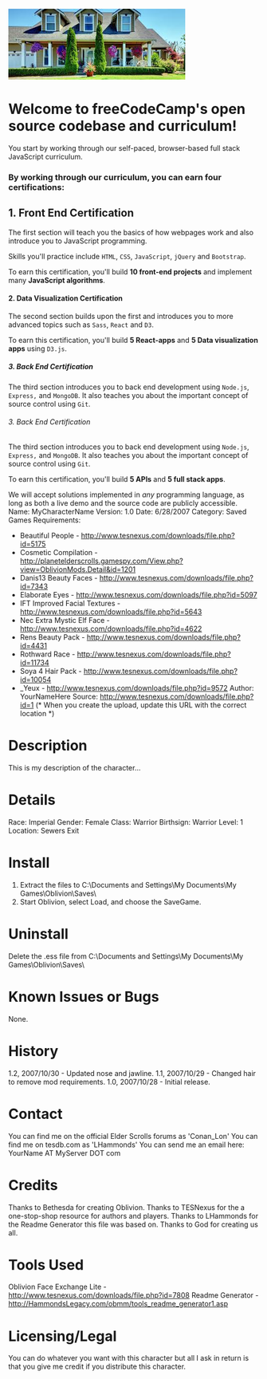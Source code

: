 ![freeCodeCamp Social Banner](https://raw.githubusercontent.com/qollomcbizzy/myfirstwebpage/master/image/index.jpeg)


Welcome to freeCodeCamp's open source codebase and curriculum!
=======================
You start by working through our self-paced, browser-based full stack JavaScript curriculum.

### By working through our curriculum, you can earn four certifications:
## 1. Front End Certification
The first section will teach you the basics of how webpages work and also introduce you to JavaScript programming.

Skills you'll practice include `HTML`, `CSS`, `JavaScript`, `jQuery` and `Bootstrap`.

To earn this certification, you'll build **10 front-end projects** and implement many **JavaScript algorithms**.

#### 2. Data Visualization Certification
The second section builds upon the first and introduces you to more advanced topics such as `Sass`, `React` and `D3`.

To earn this certification, you'll build **5 React-apps** and **5 Data visualization apps** using `D3.js`.

##### 3. Back End Certification
The third section introduces you to back end development using `Node.js`, `Express,` and `MongoDB`. It also teaches you about the important concept of source control using `Git`.
###### 3. Back End Certification
The third section introduces you to back end development using `Node.js`, `Express,` and `MongoDB`. It also teaches you about the important concept of source control using `Git`.

To earn this certification, you'll build **5 APIs** and **5 full stack apps**.

We will accept solutions implemented in _any_ programming language, as long as both a live demo and the source code are publicly accessible.
Name: MyCharacterName
Version: 1.0
Date: 6/28/2007
Category: Saved Games
Requirements:
- Beautiful People - http://www.tesnexus.com/downloads/file.php?id=5175
- Cosmetic Compilation - http://planetelderscrolls.gamespy.com/View.php?view=OblivionMods.Detail&id=1201
- Danis13 Beauty Faces - http://www.tesnexus.com/downloads/file.php?id=7343
- Elaborate Eyes - http://www.tesnexus.com/downloads/file.php?id=5097
- IFT Improved Facial Textures - http://www.tesnexus.com/downloads/file.php?id=5643
- Nec Extra Mystic Elf Face - http://www.tesnexus.com/downloads/file.php?id=4622
- Rens Beauty Pack - http://www.tesnexus.com/downloads/file.php?id=4431
- Rothward Race - http://www.tesnexus.com/downloads/file.php?id=11734
- Soya 4 Hair Pack - http://www.tesnexus.com/downloads/file.php?id=10054
- _Yeux - http://www.tesnexus.com/downloads/file.php?id=9572
Author: YourNameHere
Source: http://www.tesnexus.com/downloads/file.php?id=1 (* When you create the upload, update this URL with the correct location *)

Description
===========
This is my description of the character...

Details
=======
Race: Imperial
Gender: Female
Class: Warrior
Birthsign: Warrior
Level: 1
Location: Sewers Exit

Install
=======
1. Extract the files to C:\Documents and Settings\My Documents\My Games\Oblivion\Saves\
2. Start Oblivion, select Load, and choose the SaveGame.

Uninstall
=========
Delete the .ess file from C:\Documents and Settings\My Documents\My Games\Oblivion\Saves\

Known Issues or Bugs
====================
None.

History
=======
1.2, 2007/10/30 - Updated nose and jawline.
1.1, 2007/10/29 - Changed hair to remove mod requirements.
1.0, 2007/10/28 - Initial release.

Contact
=======
You can find me on the official Elder Scrolls forums as 'Conan_Lon'
You can find me on tesdb.com as 'LHammonds'
You can send me an email here: YourName AT MyServer DOT com

Credits
=======
Thanks to Bethesda for creating Oblivion.
Thanks to TESNexus for the a one-stop-shop resource for authors and players.
Thanks to LHammonds for the Readme Generator this file was based on.
Thanks to God for creating us all.

Tools Used
==========
Oblivion Face Exchange Lite - http://www.tesnexus.com/downloads/file.php?id=7808
Readme Generator - http://HammondsLegacy.com/obmm/tools_readme_generator1.asp

Licensing/Legal
===============
You can do whatever you want with this character but all I ask in return is that you give me credit if you distribute this character.
